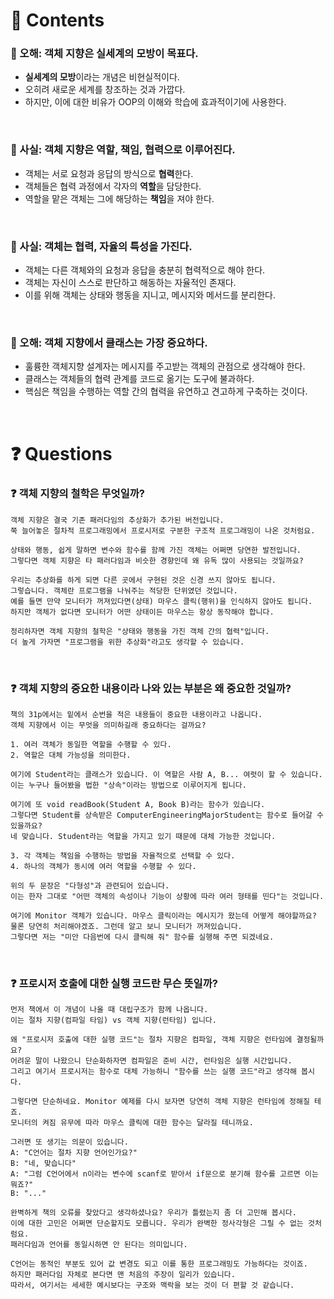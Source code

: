 # 📌 Contents

### 📌 오해: 객체 지향은 실세계의 모방이 목표다.

- **실세계의 모방**이라는 개념은 비현실적이다.
- 오히려 새로운 세계를 창조하는 것과 가깝다.
- 하지만, 이에 대한 비유가 OOP의 이해와 학습에 효과적이기에 사용한다.

<br/>

### 📌 사실: 객체 지향은 역할, 책임, 협력으로 이루어진다.

- 객체는 서로 요청과 응답의 방식으로 **협력**한다.
- 객체들은 협력 과정에서 각자의 **역할**을 담당한다.
- 역할을 맡은 객체는 그에 해당하는 **책임**을 져야 한다.

<br/>

### 📌 사실: 객체는 협력, 자율의 특성을 가진다.

- 객체는 다른 객체와의 요청과 응답을 충분히 협력적으로 해야 한다.
- 객체는 자신이 스스로 판단하고 해동하는 자율적인 존재다.
- 이를 위해 객체는 상태와 행동을 지니고, 메시지와 메서드를 분리한다.

<br/>

### 📌 오해: 객체 지향에서 클래스는 가장 중요하다.

- 훌륭한 객체지향 설계자는 메시지를 주고받는 객체의 관점으로 생각해야 한다.
- 클래스는 객체들의 협력 관계를 코드로 옮기는 도구에 불과하다.
- 핵심은 책임을 수행하는 역할 간의 협력을 유연하고 견고하게 구축하는 것이다.

<br/>

# ❓ Questions

### ❓ 객체 지향의 철학은 무엇일까?

```
객체 지향은 결국 기존 패러다임의 추상화가 추가된 버전입니다.
쭉 늘어놓은 절차적 프로그래밍에서 프로시저로 구분한 구조적 프로그래밍이 나온 것처럼요.

상태와 행동, 쉽게 말하면 변수와 함수를 함께 가진 객체는 어쩌면 당연한 발전입니다.
그렇다면 객체 지향은 타 패러다임과 비슷한 경향인데 왜 유독 많이 사용되는 것일까요?

우리는 추상화를 하게 되면 다른 곳에서 구현된 것은 신경 쓰지 않아도 됩니다.
그렇습니다. 객체란 프로그램을 나눠주는 적당한 단위였던 것입니다.
예를 들면 만약 모니터가 꺼져있다면(상태) 마우스 클릭(행위)을 인식하지 않아도 됩니다.
하지만 객체가 없다면 모니터가 어떤 상태이든 마우스는 항상 동작해야 합니다.

정리하자면 객체 지향의 철학은 "상태와 행동을 가진 객체 간의 협력"입니다.
더 높게 가자면 "프로그램을 위한 추상화"라고도 생각할 수 있습니다.
```

<br/>

### ❓ 객체 지향의 중요한 내용이라 나와 있는 부분은 왜 중요한 것일까?

```
책의 31p에서는 밑에서 순번을 적은 내용들이 중요한 내용이라고 나옵니다.
객체 지향에서 이는 무엇을 의미하길래 중요하다는 걸까요?

1. 여러 객체가 동일한 역할을 수행할 수 있다.
2. 역할은 대체 가능성을 의미한다.

여기에 Student라는 클래스가 있습니다. 이 역할은 사람 A, B... 여럿이 할 수 있습니다.
이는 누구나 들어봤을 법한 "상속"이라는 방법으로 이루어지게 됩니다.

여기에 또 void readBook(Student A, Book B)라는 함수가 있습니다.
그렇다면 Student를 상속받은 ComputerEngineeringMajorStudent는 함수로 들어갈 수 있을까요?
네 맞습니다. Student라는 역할을 가지고 있기 때문에 대체 가능한 것입니다.

3. 각 객체는 책임을 수행하는 방법을 자율적으로 선택할 수 있다.
4. 하나의 객체가 동시에 여러 역할을 수행할 수 있다.

위의 두 문장은 "다형성"과 관련되어 있습니다.
이는 한자 그대로 "어떤 객체의 속성이나 기능이 상황에 따라 여러 형태를 띤다"는 것입니다.

여기에 Monitor 객체가 있습니다. 마우스 클릭이라는 메시지가 왔는데 어떻게 해야할까요?
물론 당연히 처리해야겠죠. 그런데 알고 보니 모니터가 꺼져있습니다.
그렇다면 저는 "미안 다음번에 다시 클릭해 줘" 함수를 실행해 주면 되겠네요.
```

<br/>

### ❓ 프로시저 호출에 대한 실행 코드란 무슨 뜻일까?

```
먼저 책에서 이 개념이 나올 때 대립구조가 함께 나옵니다.
이는 절차 지향(컴파일 타임) vs 객체 지향(런타임) 입니다.

왜 "프로시저 호출에 대한 실행 코드"는 절차 지향은 컴파일, 객체 지향은 런타임에 결정될까요?
어려운 말이 나왔으니 단순화하자면 컴파일은 준비 시간, 런타임은 실행 시간입니다.
그리고 여기서 프로시저는 함수로 대체 가능하니 "함수를 쓰는 실행 코드"라고 생각해 봅시다.

그렇다면 단순하네요. Monitor 예제를 다시 보자면 당연히 객체 지향은 런타임에 정해질 테죠.
모니터의 켜짐 유무에 따라 마우스 클릭에 대한 함수는 달라질 테니까요.

그러면 또 생기는 의문이 있습니다. 
A: "C언어는 절차 지향 언어인가요?"
B: "네, 맞습니다"
A: "그럼 C언어에서 n이라는 변수에 scanf로 받아서 if문으로 분기해 함수를 고르면 이는 뭐죠?"
B: "..."

완벽하게 책의 오류를 찾았다고 생각하셨나요? 우리가 틀렸는지 좀 더 고민해 봅시다.
이에 대한 고민은 어쩌면 단순할지도 모릅니다. 우리가 완벽한 정사각형은 그릴 수 없는 것처럼요.
패러다임과 언어를 동일시하면 안 된다는 의미입니다.

C언어는 동적인 부분도 있어 값 변경도 되고 이를 통한 프로그래밍도 가능하다는 것이죠.
하지만 패러다임 자체로 본다면 맨 처음의 주장이 일리가 있습니다.
따라서, 여기서는 세세한 예시보다는 구조와 맥락을 보는 것이 더 편할 것 같습니다.
```

<br/>

